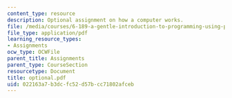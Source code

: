 ```yaml
---
content_type: resource
description: Optional assignment on how a computer works.
file: /media/courses/6-189-a-gentle-introduction-to-programming-using-python-january-iap-2008/022163a7b3dcfc52d57bcc71802afceb_optional.pdf
file_type: application/pdf
learning_resource_types:
- Assignments
ocw_type: OCWFile
parent_title: Assignments
parent_type: CourseSection
resourcetype: Document
title: optional.pdf
uid: 022163a7-b3dc-fc52-d57b-cc71802afceb
---
```

